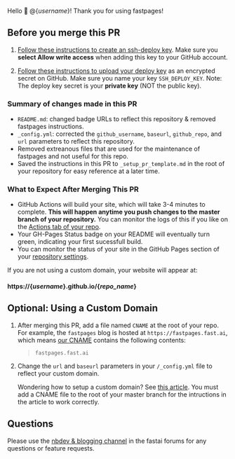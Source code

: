 Hello :wave: @{_username_}!  Thank you for using fastpages!  

## Before you merge this PR

1. [Follow these instructions to create an ssh-deploy key](https://developer.github.com/v3/guides/managing-deploy-keys/#deploy-keys).  Make sure you **select Allow write access** when adding this key to your GitHub account.

2. [Follow these instructions to upload your deploy key](https://help.github.com/en/actions/configuring-and-managing-workflows/creating-and-storing-encrypted-secrets#creating-encrypted-secrets) as an encrypted secret on GitHub.  Make sure you name your key `SSH_DEPLOY_KEY`.  Note: The deploy key secret is your **private key** (NOT the public key).


### Summary of changes made in this PR

- `README.md`: changed badge URLs to reflect this repository & removed fastpages instructions.
- `_config.yml`: corrected the `github_username`, `baseurl`, `github_repo`, and `url` parameters to reflect this repository.
- Removed extreanous files that are used for the maintenance of fastpages and not useful for this repo.
- Saved the instructions in this PR to `_setup_pr_template.md` in the root of your repository for easy reference at a later time.

### What to Expect After Merging This PR

- GitHub Actions will build your site, which will take 3-4 minutes to complete.  **This will happen anytime you push changes to the master branch of your repository.**  You can monitor the logs of this if you like on the [Actions tab of your repo](https://github.com/{_username_}/{_repo_name_}/actions).
- Your GH-Pages Status badge on your README will eventually turn green, indicating your first sucessfull build.
- You can monitor the status of your site in the GitHub Pages section of your [repository settings](https://github.com/{_username_}/{_repo_name_}/settings).

If you are not using a custom domain, your website will appear at: 

#### https://{_username_}.github.io/{_repo_name_}


## Optional: Using a Custom Domain

1. After merging this PR, add a file named `CNAME` at the root of your repo.  For example, the `fastpages` blog is hosted at `https://fastpages.fast.ai`, which means [our CNAME](https://github.com/fastai/fastpages/blob/master/CNAME) contains the following contents: 

        
    >`fastpages.fast.ai`


2. Change the `url` and `baseurl` parameters in your `/_config.yml` file to reflect your custom domain.


    Wondering how to setup a custom domain?  See [this article](https://dev.to/trentyang/how-to-setup-google-domain-for-github-pages-1p58).  You must add a CNAME file to the root of your master branch for the intructions in the article to work correctly.


## Questions

Please use the [nbdev & blogging channel](https://forums.fast.ai/c/fastai-users/nbdev/48) in the fastai forums for any questions or feature requests.